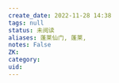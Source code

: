 ```yaml
---
create_date: 2022-11-28 14:38
tags: null
status: 未阅读 
aliases: 蓬莱仙门, 蓬莱, 
notes: False
ZK: 
category: 
uid: 
---
```



